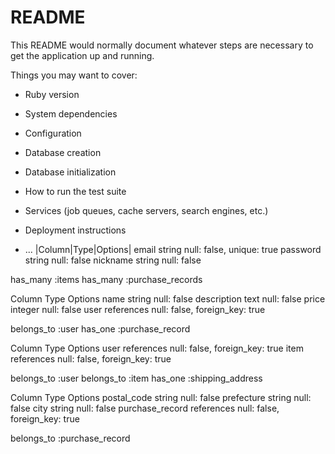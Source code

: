 # README

This README would normally document whatever steps are necessary to get the
application up and running.

Things you may want to cover:

* Ruby version

* System dependencies

* Configuration

* Database creation

* Database initialization

* How to run the test suite

* Services (job queues, cache servers, search engines, etc.)

* Deployment instructions

* ...
|Column|Type|Options|
email	string	null: false, unique: true
password	string	null: false
nickname	string	null: false

has_many :items
has_many :purchase_records

Column	Type	Options
name	string	null: false
description	text	null: false
price	integer	null: false
user	references	null: false, foreign_key: true

belongs_to :user
has_one :purchase_record


Column	Type	Options
user	references	null: false, foreign_key: true
item	references	null: false, foreign_key: true

belongs_to :user
belongs_to :item
has_one :shipping_address



Column	Type	Options
postal_code	string	null: false
prefecture	string	null: false
city	string	null: false
purchase_record	references	null: false, foreign_key: true

belongs_to :purchase_record
